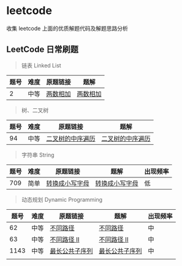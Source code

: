 # leetcode

收集 leetcode 上面的优质解题代码及解题思路分析

## LeetCode 日常刷题

> 链表 Linked List

| 题号 | 难度 | 原题链接                                                     | 题解                             |
| ---- | ---- | ------------------------------------------------------------ | -------------------------------- |
| 2    | 中等 | [两数相加](https://leetcode-cn.com/problems/add-two-numbers/) | [两数相加](src/add-two-numbers/) |

> 树、二叉树

| 题号 | 难度 | 原题链接                                                     | 题解                                                         |
| ---- | ---- | ------------------------------------------------------------ | ------------------------------------------------------------ |
| 94   | 中等 | [二叉树的中序遍历](https://leetcode-cn.com/problems/binary-tree-inorder-traversal/) | [二叉树的中序遍历](src/binary-tree-inorder-traversal/ssolution.md) |



> 字符串 String

| 题号 | 难度 | 原题链接                                                     | 题解                                            | 出现频率 |
| ---- | ---- | ------------------------------------------------------------ | ----------------------------------------------- | -------- |
| 709  | 简单 | [转换成小写字母](https://leetcode-cn.com/problems/to-lower-case/) | [转换成小写字母](src/to-lower-case/solution.md) | 低       |

> 动态规划 Dynamic Programming

| 题号 | 难度 | 原题链接 | 题解 | 出现频率 |
| ---- | ---- | ---- | ---- | ---- |
| 62   | 中等 | [不同路径](https://leetcode-cn.com/problems/unique-paths/)   | [不同路径](src/unique-paths/solution.md)    | 中 |
| 63 | 中等 | [不同路径 II](https://leetcode-cn.com/problems/unique-paths-ii/) | [不同路径 II](src/unique-paths-ii/solution.md) | 中 |
| 1143 | 中等 | [最长公共子序列](https://leetcode-cn.com/problems/longest-common-subsequence/) | [最长公共子序列](src/longest-common-subsequence/solution.md) | 中 |
|      |      |      |      |      |


